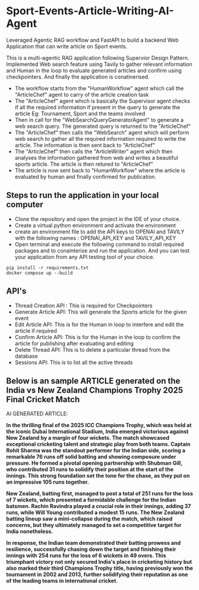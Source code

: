 # Sport-Events-Article-Writing-AI-Agent
Leveraged Agentic RAG workflow and FastAPI to build a backend Web Application that can write article on Sport events. 

This is a multi-agentic RAG application following Supervior Design Pattern. Implemented Web search feature using Tavily to gather relevant information and Human in the loop to evaluate generated articles and confirm using checkpointers. And finally the application is conatinerised.
+ The workflow starts from the "HumanWorkflow" agent which call the "ArticleChef" agent to carry of the article creation task
+ The "ArticleChef" agent which is basically the Supervisor agent checks if all the required information if present in the query to generate the article Eg: Tournament, Sport and the teams involved
+ Then in call for the "WebSearchQueryGeneratorAgent" to generate a web search query. The generated query is returned to the "ArticleChef"
+ The "ArticleChef" then calls the "WebSearch" agent which will perform web search to gather all the required information required to write the article. The information is then sent back to "ArticleChef"
+ The "ArticleChef" then calls the "ArticleWriter" agent which then analyses the information gathered from web and writes a beautiful sports article. The article is then retured to "ArticleChef"
+ The article is now sent back to "HumanWorkflow" where the article is evaluated by human and finally confirmed for publication.

## Steps to run the application in your local computer
+ Clone the repository and open the project in the IDE of your choice.
+ Create a virtual python environment and activate the environment
+ create an environment file to add the API keys to OPENAI and TAVILY with the following names : OPENAI_API_KEY and TAVILY_API_KEY
+ Open terminal and execute the following command to install required packages and to conainterise and run the application. And you can test your application from any API testing tool of your choice.
```console
pip install -r requirements.txt
docker compose up --build
```
## API's 
+ Thread Creation API : This is required for Checkpointers
+ Generate Article API: This will generate the Sports article for the given event
+ Edit Article API: This is for the Human in loop to interfere and edit the article if required
+ Confirm Article API: This is for the Human in the loop to confirm the article for publishing after evaluating and editing
+ Delete Thread API: This is to delete a particular thread from the database
+ Sessions API: This is to list all the active threads

 ## Below is an sample ARTICLE generated on the India vs New Zealand Champions Trophy 2025 Final Cricket Match
AI GENERATED ARTICLE:

**In the thrilling final of the 2025 ICC Champions Trophy, which was held at the iconic Dubai International Stadium, India emerged victorious against New Zealand by a margin of four wickets. The match showcased exceptional cricketing talent and strategic play from both teams. Captain Rohit Sharma was the standout performer for the Indian side, scoring a remarkable 76 runs off solid batting and showing composure under pressure. He formed a pivotal opening partnership with Shubman Gill, who contributed 31 runs to solidify their position at the start of the innings. This strong foundation set the tone for the chase, as they put on an impressive 105 runs together.**

**New Zealand, batting first, managed to post a total of 251 runs for the loss of 7 wickets, which presented a formidable challenge for the Indian batsmen. Rachin Ravindra played a crucial role in their innings, adding 37 runs, while Will Young contributed a modest 15 runs. The New Zealand batting lineup saw a mini-collapse during the match, which raised concerns, but they ultimately managed to set a competitive target for India nonetheless.**

**In response, the Indian team demonstrated their batting prowess and resilience, successfully chasing down the target and finishing their innings with 254 runs for the loss of 6 wickets in 49 overs. This triumphant victory not only secured India's place in cricketing history but also marked their third Champions Trophy title, having previously won the tournament in 2002 and 2013, further solidifying their reputation as one of the leading teams in international cricket.**
